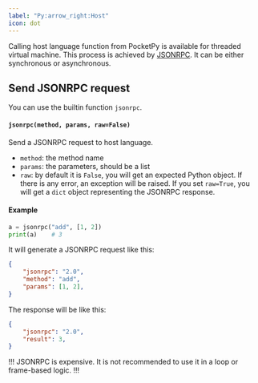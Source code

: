 ```yaml
---
label: "Py:arrow_right:Host"
icon: dot
---
```


Calling host language function from PocketPy is available for threaded virtual machine.
This process is achieved by [JSONRPC](https://www.jsonrpc.org/specification).
It can be either synchronous or asynchronous.

## Send JSONRPC request

You can use the builtin function `jsonrpc`.

#### `jsonrpc(method, params, raw=False)`
Send a JSONRPC request to host language.

+ `method`: the method name
+ `params`: the parameters, should be a list
+ `raw`: by default it is `False`, you will get an expected Python object. If there is any error, an exception will be raised. If you set `raw=True`, you will get a `dict` object representing the JSONRPC response.

#### Example

```python
a = jsonrpc("add", [1, 2])
print(a)    # 3
```

It will generate a JSONRPC request like this:

```json
{
    "jsonrpc": "2.0",
    "method": "add",
    "params": [1, 2],
}
```

The response will be like this:

```json
{
    "jsonrpc": "2.0",
    "result": 3,
}
```

!!!
JSONRPC is expensive. It is not recommended to use it in a loop or frame-based logic.
!!!